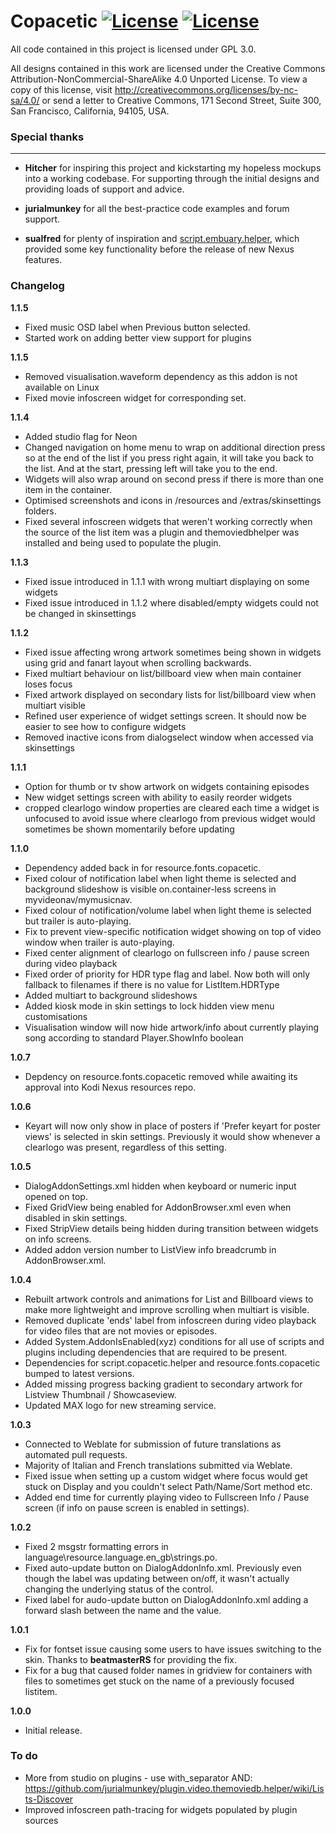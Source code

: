 # Copacetic [![License](https://img.shields.io/badge/License-GPLv3-blue)](https://github.com/jurialmunkey/skin.arctic.horizon.2/blob/master/LICENSE.txt) [![License](https://img.shields.io/badge/license-CC--NC--SA%204.0-green)](http://creativecommons.org/licenses/by-nc-sa/4.0/)

All code contained in this project is licensed under GPL 3.0.

All designs contained in this work are licensed under the Creative Commons Attribution-NonCommercial-ShareAlike 4.0 Unported License.
To view a copy of this license, visit http://creativecommons.org/licenses/by-nc-sa/4.0/
or send a letter to Creative Commons, 171 Second Street, Suite 300, San Francisco, California, 94105, USA.

### Special thanks
---
* __Hitcher__ for inspiring this project and kickstarting my hopeless mockups into a working codebase. For supporting through the initial designs and providing loads of support and advice.

* __jurialmunkey__ for all the best-practice code examples and forum support.

* __sualfred__ for plenty of inspiration and [script.embuary.helper](https://github.com/sualfred/script.embuary.helper), which provided some key functionality before the release of new Nexus features.

### Changelog

**1.1.5**
- Fixed music OSD label when Previous button selected.
- Started work on adding better view support for plugins

**1.1.5**
- Removed visualisation.waveform dependency as this addon is not available on Linux
- Fixed movie infoscreen widget for corresponding set.

**1.1.4**
- Added studio flag for Neon
- Changed navigation on home menu to wrap on additional direction press so at the end of the list if you press right again, it will take you back to the list. And at the start, pressing left will take you to the end.
- Widgets will also wrap around on second press if there is more than one item in the container.
- Optimised screenshots and icons in /resources and /extras/skinsettings folders.
- Fixed several infoscreen widgets that weren't working correctly when the source of the list item was a plugin and themoviedbhelper was installed and being used to populate the plugin.

**1.1.3**
- Fixed issue introduced in 1.1.1 with wrong multiart displaying on some widgets
- Fixed issue introduced in 1.1.2 where disabled/empty widgets could not be changed in skinsettings 

**1.1.2**
- Fixed issue affecting wrong artwork sometimes being shown in widgets using grid and fanart layout when scrolling backwards.
- Fixed multiart behaviour on list/billboard view when main container loses focus
- Fixed artwork displayed on secondary lists for list/billboard view when multiart visible
- Refined user experience of widget settings screen. It should now be easier to see how to configure widgets
- Removed inactive icons from dialogselect window when accessed via skinsettings

**1.1.1**
- Option for thumb or tv show artwork on widgets containing episodes
- New widget settings screen with ability to easily reorder widgets
- cropped clearlogo window properties are cleared each time a widget is unfocused to avoid issue where clearlogo from previous widget would sometimes be shown momentarily before updating

**1.1.0**
- Dependency added back in for resource.fonts.copacetic.
- Fixed colour of notification label when light theme is selected and background slideshow is visible on.container-less screens in myvideonav/mymusicnav.
- Fixed colour of notification/volume label when light theme is selected but trailer is auto-playing.
- Fix to prevent view-specific notification widget showing on top of video window when trailer is auto-playing.
- Fixed center alignment of clearlogo on fullscreen info / pause screen during video playback
- Fixed order of priority for HDR type flag and label. Now both will only fallback to filenames if there is no value for ListItem.HDRType
- Added multiart to background slideshows
- Added kiosk mode in skin settings to lock hidden view menu customisations
- Visualisation window will now hide artwork/info about currently playing song according to standard Player.ShowInfo boolean

**1.0.7**
- Depdency on resource.fonts.copacetic removed while awaiting its approval into Kodi Nexus resources repo.

**1.0.6**
- Keyart will now only show in place of posters if 'Prefer keyart for poster views' is selected in skin settings. Previously it would show whenever a clearlogo was present, regardless of this setting.

**1.0.5**
- DialogAddonSettings.xml hidden when keyboard or numeric input opened on top.
- Fixed GridView being enabled for AddonBrowser.xml even when disabled in skin settings.
- Fixed StripView details being hidden during transition between widgets on info screens.
- Added addon version number to ListView info breadcrumb in AddonBrowser.xml.

**1.0.4**
- Rebuilt artwork controls and animations for List and Billboard views to make more lightweight and improve scrolling when multiart is visible.
- Removed duplicate 'ends' label from infoscreen during video playback for video files that are not movies or episodes.
- Added System.AddonIsEnabled(xyz) conditions for all use of scripts and plugins including dependencies that are required to be present.
- Dependencies for script.copacetic.helper and resource.fonts.copacetic bumped to latest versions.
- Added missing progress backing gradient to secondary artwork for Listview Thumbnail / Showcaseview.
- Updated MAX logo for new streaming service.

**1.0.3**
- Connected to Weblate for submission of future translations as automated pull requests.
- Majority of Italian and French translations submitted via Weblate.
- Fixed issue when setting up a custom widget where focus would get stuck on Display and you couldn't select Path/Name/Sort method etc.
- Added end time for currently playing video to Fullscreen Info / Pause screen (if info on pause screen is enabled in settings).

**1.0.2**
- Fixed 2 msgstr formatting errors in language\resource.language.en_gb\strings.po.
- Fixed auto-update button on DialogAddonInfo.xml. Previously even though the label was updating between on/off, it wasn't actually changing the underlying status of the control.
- Fixed label for audo-update button on DialogAddonInfo.xml adding a forward slash between the name and the value.

**1.0.1**
- Fix for fontset issue causing some users to have issues switching to the skin. Thanks to **beatmasterRS** for providing the fix.
- Fix for a bug that caused folder names in gridview for containers with files to sometimes get stuck on the name of a previously focused listitem.

**1.0.0** 
- Initial release.


### To do
- More from studio on plugins - use with_separator AND: https://github.com/jurialmunkey/plugin.video.themoviedb.helper/wiki/Lists-Discover
- Improved infoscreen path-tracing for widgets populated by plugin sources